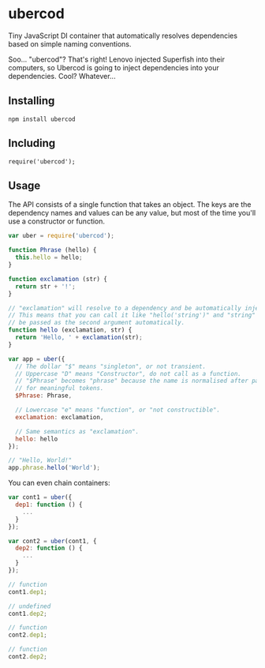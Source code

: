 # ubercod

Tiny JavaScript DI container that automatically resolves dependencies based on simple naming conventions.

Soo... "ubercod"? That's right! Lenovo injected Superfish into their computers, so Ubercod is going to inject dependencies into your dependencies. Cool? Whatever...

## Installing

    npm install ubercod

## Including

    require('ubercod');

## Usage

The API consists of a single function that takes an object. The keys are the dependency names and values can be any value, but most of the time you'll use a constructor or function.

```js
var uber = require('ubercod');

function Phrase (hello) {
  this.hello = hello;
}

function exclamation (str) {
  return str + '!';
}

// "exclamation" will resolve to a dependency and be automatically injected.
// This means that you can call it like "hello('string')" and "string" would
// be passed as the second argument automatically.
function hello (exclamation, str) {
  return 'Hello, ' + exclamation(str);
}

var app = uber({
  // The dollar "$" means "singleton", or not transient.
  // Uppercase "D" means "Constructor", do not call as a function.
  // "$Phrase" becomes "phrase" because the name is normalised after parsing
  // for meaningful tokens.
  $Phrase: Phrase,

  // Lowercase "e" means "function", or "not constructible".
  exclamation: exclamation,

  // Same semantics as "exclamation".
  hello: hello
});

// "Hello, World!"
app.phrase.hello('World');
```

You can even chain containers:

```js
var cont1 = uber({
  dep1: function () {
    ...
  }
});

var cont2 = uber(cont1, {
  dep2: function () {
    ...
  }
});

// function
cont1.dep1;

// undefined
cont1.dep2;

// function
cont2.dep1;

// function
cont2.dep2;
```
